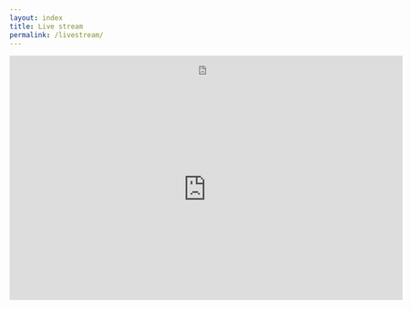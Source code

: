 ```yaml
---
layout: index
title: Live stream
permalink: /livestream/
---
```


<iframe class="box-shadow" src="http://www.twitch.tv/zikstreaming/embed" height="41g8" width="690" frameborder="0" scrolling="no" allowfullscreen webkitallowfullscreen mozallowfullscreen></iframe>
<iframe class="box-shadow" src="http://twitch.tv/chat/embed?channel=zikstreaming&popout_chat=true" height="388" width="690" frameborder="0" scrolling="no"></iframe>
